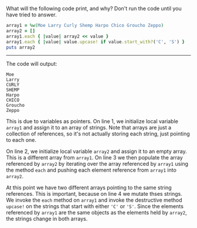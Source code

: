 What will the following code print, and why? Don't run the code until you have tried to answer.

```ruby
array1 = %w(Moe Larry Curly Shemp Harpo Chico Groucho Zeppo)
array2 = []
array1.each { |value| array2 << value }
array1.each { |value| value.upcase! if value.start_with?('C', 'S') }
puts array2
```

---

The code will output:
```
Moe
Larry
CURLY
SHEMP
Harpo
CHICO
Groucho
Zeppo
```

This is due to variables as pointers. On line 1, we initialize local variable `array1` and assign it to an array of strings. Note that arrays are just a collection of references, so it's not actually storing each string, just pointing to each one.

On line 2, we initialize local variable `array2` and assign it to an empty array. This is a different array from `array1`. On line 3 we then populate the array referenced by `array2` by iterating over the array referenced by `array1` using the method `each` and pushing each element reference from `array1` into `array2`.

At this point we have two different arrays pointing to the same string references. This is important, because on line 4 we mutate thses strings. We invoke the `each` method on `array1` and invoke the destructive method `upcase!` on the strings that start with either `'C'` or `'S'`. Since the elements referenced by `array1` are the same objects as the elements held by `array2`, the strings change in both arrays.
